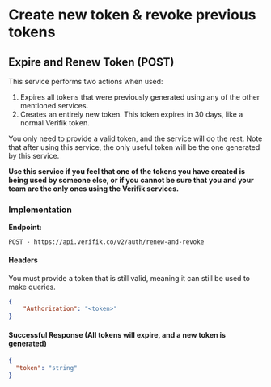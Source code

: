 # Create new token & revoke previous tokens

## Expire and Renew Token (POST)

This service performs two actions when used:

1. Expires all tokens that were previously generated using any of the other mentioned services.
2. Creates an entirely new token. This token expires in 30 days, like a normal Verifik token.

You only need to provide a valid token, and the service will do the rest. Note that after using this service, the only useful token will be the one generated by this service.

**Use this service if you feel that one of the tokens you have created is being used by someone else, or if you cannot be sure that you and your team are the only ones using the Verifik services.**

### Implementation

**Endpoint:**

`POST - https://api.verifik.co/v2/auth/renew-and-revoke`

#### Headers

You must provide a token that is still valid, meaning it can still be used to make queries.

```json
{
    "Authorization": "<token>"
}
```

#### Successful Response (All tokens will expire, and a new token is generated)

```json
{
  "token": "string"
}
```
